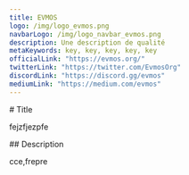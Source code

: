 ```yaml
---
title: EVMOS
logo: /img/logo_evmos.png
navbarLogo: /img/logo_navbar_evmos.png
description: Une description de qualité
metaKeywords: key, key, key, key, key
officialLink: "https://evmos.org/"
twitterLink: "https://twitter.com/EvmosOrg"
discordLink: "https://discord.gg/evmos"
mediumLink: "https://medium.com/evmos"
---
```

\# Title

fejzfjezpfe

\## Description

cce,frepre